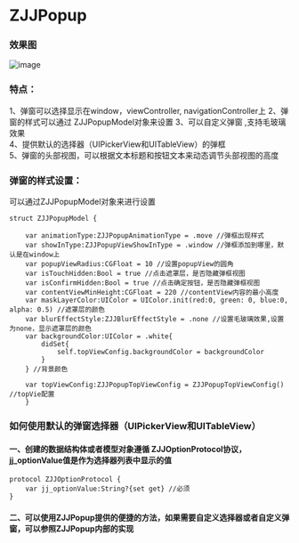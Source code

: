 
# ZJJPopup   

### 效果图
![image](https://github.com/04zhujunjie/ZJJTimeCountDown/blob/master/ZJJPopup.gif)

### 特点：
1、弹窗可以选择显示在window，viewController, navigationController上
2、弹窗的样式可以通过 ZJJPopupModel对象来设置
3、可以自定义弹窗 ,支持毛玻璃效果     
4、提供默认的选择器（UIPickerView和UITableView）的弹框      
5、弹窗的头部视图，可以根据文本标题和按钮文本来动态调节头部视图的高度

### 弹窗的样式设置：      
可以通过ZJJPopupModel对象来进行设置
   
```
struct ZJJPopupModel {
    
    var animationType:ZJJPopupAnimationType = .move //弹框出现样式
    var showInType:ZJJPopupViewShowInType = .window //弹框添加到哪里，默认是在window上
    var popupViewRadius:CGFloat = 10 //设置popupView的圆角
    var isTouchHidden:Bool = true //点击遮罩层，是否隐藏弹框视图
    var isConfirmHidden:Bool = true //点击确定按钮，是否隐藏弹框视图
    var contentViewMinHeight:CGFloat = 220 //contentView内容的最小高度
    var maskLayerColor:UIColor = UIColor.init(red:0, green: 0, blue:0, alpha: 0.5) //遮罩层的颜色
    var blurEffectStyle:ZJJBlurEffectStyle = .none //设置毛玻璃效果,设置为none，显示遮罩层的颜色
    var backgroundColor:UIColor = .white{
        didSet{
            self.topViewConfig.backgroundColor = backgroundColor
        }
    } //背景颜色
    
    var topViewConfig:ZJJPopupTopViewConfig = ZJJPopupTopViewConfig() //topVie配置
    }

```

### 如何使用默认的弹窗选择器（UIPickerView和UITableView）

#### 一、创建的数据结构体或者模型对象遵循 ZJJOptionProtocol协议，jj_optionValue值是作为选择器列表中显示的值
```
protocol ZJJOptionProtocol {
    var jj_optionValue:String?{set get} //必须
}
```

#### 二、可以使用ZJJPopup提供的便捷的方法，如果需要自定义选择器或者自定义弹窗，可以参照ZJJPopup内部的实现

   
